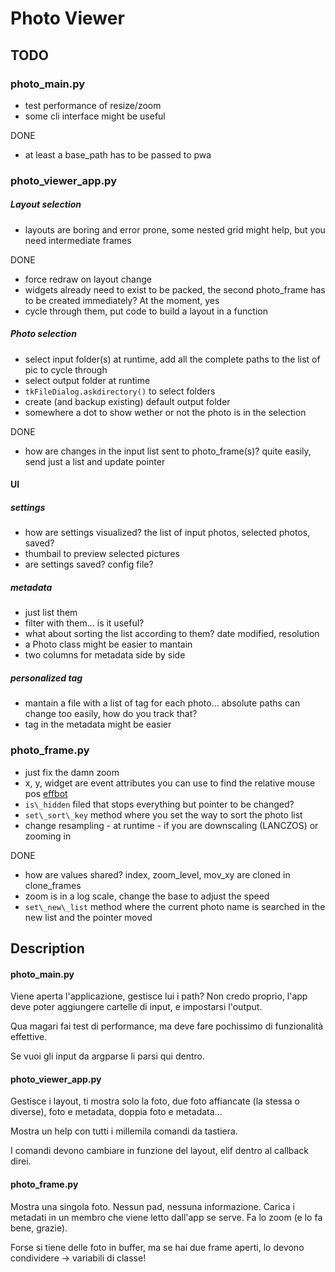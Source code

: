 # Photo Viewer

## TODO

### photo\_main.py
* test performance of resize/zoom
* some cli interface might be useful

DONE

* at least a base\_path has to be passed to pwa

### photo\_viewer\_app.py

##### Layout selection
* layouts are boring and error prone, some nested grid might help, but you need intermediate frames

DONE

* force redraw on layout change
* widgets already need to exist to be packed, the second photo\_frame has to be created immediately? At the moment, yes
* cycle through them, put code to build a layout in a function

##### Photo selection
* select input folder(s) at runtime, add all the complete paths to the list of pic to cycle through
* select output folder at runtime
* `tkFileDialog.askdirectory()` to select folders
* create (and backup existing) default output folder
* somewhere a dot to show wether or not the photo is in the selection

DONE

* how are changes in the input list sent to photo\_frame(s)? quite easily, send just a list and update pointer

#### UI

##### settings
* how are settings visualized? the list of input photos, selected photos, saved?
* thumbail to preview selected pictures
* are settings saved? config file?

##### metadata
* just list them
* filter with them... is it useful?
* what about sorting the list according to them? date modified, resolution
* a Photo class might be easier to mantain
* two columns for metadata side by side

##### personalized tag
* mantain a file with a list of tag for each photo... absolute paths can change too easily, how do you track that?
* tag in the metadata might be easier

### photo\_frame.py
* just fix the damn zoom
* x, y, widget are event attributes you can use to find the relative mouse pos [effbot](https://effbot.org/tkinterbook/tkinter-events-and-bindings.htm)
* `is\_hidden` filed that stops everything but pointer to be changed?
* `set\_sort\_key` method where you set the way to sort the photo list
* change resampling - at runtime - if you are downscaling (LANCZOS) or zooming in

DONE

* how are values shared? index, zoom\_level, mov\_xy are cloned in clone\_frames
* zoom is in a log scale, change the base to adjust the speed
* `set\_new\_list` method where the current photo name is searched in the new list and the pointer moved

## Description

#### photo\_main.py

Viene aperta l'applicazione, gestisce lui i path?
Non credo proprio, l'app deve poter aggiungere cartelle di input, e impostarsi l'output.

Qua magari fai test di performance, ma deve fare pochissimo di funzionalità effettive.

Se vuoi gli input da argparse li parsi qui dentro.

#### photo\_viewer\_app.py

Gestisce i layout, ti mostra solo la foto, due foto affiancate (la stessa o diverse), foto e metadata, doppia foto e metadata...

Mostra un help con tutti i millemila comandi da tastiera.

I comandi devono cambiare in funzione del layout, elif dentro al callback direi.

#### photo\_frame.py

Mostra una singola foto. Nessun pad, nessuna informazione. Carica i metadati in un membro che viene letto dall'app se serve. Fa lo zoom (e lo fa bene, grazie).

Forse si tiene delle foto in buffer, ma se hai due frame aperti, lo devono condividere -> variabili di classe!
